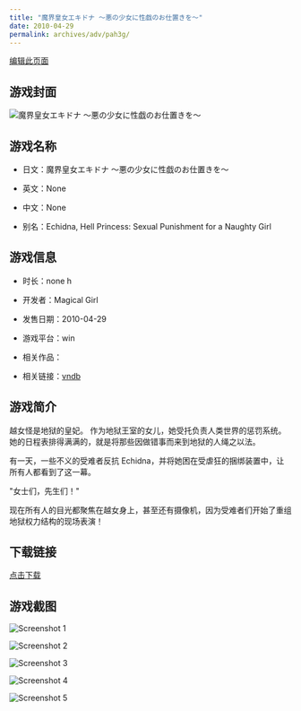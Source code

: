 ```yaml
---
title: "魔界皇女エキドナ ～悪の少女に性戯のお仕置きを～"
date: 2010-04-29
permalink: archives/adv/pah3g/
---
```

[编辑此页面](https://github.com/ACG-3/ADV3-source/blob/main/source/_posts/%E9%AD%94%E7%95%8C%E7%9A%87%E5%A5%B3%E3%82%A8%E3%82%AD%E3%83%89%E3%83%8A%20%EF%BD%9E%E6%82%AA%E3%81%AE%E5%B0%91%E5%A5%B3%E3%81%AB%E6%80%A7%E6%88%AF%E3%81%AE%E3%81%8A%E4%BB%95%E7%BD%AE%E3%81%8D%E3%82%92%EF%BD%9E.md)

## 游戏封面

![魔界皇女エキドナ ～悪の少女に性戯のお仕置きを～](https://pan.timero.xyz/d/onedrive/img_lib_001/%E9%AD%94%E7%95%8C%E7%9A%87%E5%A5%B3%E3%82%A8%E3%82%AD%E3%83%89%E3%83%8A%20%EF%BD%9E%E6%82%AA%E3%81%AE%E5%B0%91%E5%A5%B3%E3%81%AB%E6%80%A7%E6%88%AF%E3%81%AE%E3%81%8A%E4%BB%95%E7%BD%AE%E3%81%8D%E3%82%92%EF%BD%9E_cover.avif)


## 游戏名称

- 日文：魔界皇女エキドナ ～悪の少女に性戯のお仕置きを～
- 英文：None
- 中文：None

- 别名：Echidna, Hell Princess: Sexual Punishment for a Naughty Girl


## 游戏信息

- 时长：none h
- 开发者：Magical Girl
- 发售日期：2010-04-29
- 游戏平台：win
- 相关作品：

- 相关链接：[vndb](https://vndb.org/v4869)


## 游戏简介

越女怪是地狱的皇妃。
作为地狱王室的女儿，她受托负责人类世界的惩罚系统。
她的日程表排得满满的，就是将那些因做错事而来到地狱的人绳之以法。

有一天，一些不义的受难者反抗 Echidna，并将她困在受虐狂的捆绑装置中，让所有人都看到了这一幕。

"女士们，先生们！"

现在所有人的目光都聚焦在越女身上，甚至还有摄像机，因为受难者们开始了重组地狱权力结构的现场表演！





## 下载链接

[点击下载](https://pan.timero.xyz/onedrive/adv_lib_001/%E9%AD%94%E7%95%8C%E7%9A%87%E5%A5%B3%E3%82%A8%E3%82%AD%E3%83%89%E3%83%8A%20%EF%BD%9E%E6%82%AA%E3%81%AE%E5%B0%91%E5%A5%B3%E3%81%AB%E6%80%A7%E6%88%AF%E3%81%AE%E3%81%8A%E4%BB%95%E7%BD%AE%E3%81%8D%E3%82%92%EF%BD%9E)


## 游戏截图


![Screenshot 1](https://pan.timero.xyz/d/onedrive/img_lib_001/%E9%AD%94%E7%95%8C%E7%9A%87%E5%A5%B3%E3%82%A8%E3%82%AD%E3%83%89%E3%83%8A%20%EF%BD%9E%E6%82%AA%E3%81%AE%E5%B0%91%E5%A5%B3%E3%81%AB%E6%80%A7%E6%88%AF%E3%81%AE%E3%81%8A%E4%BB%95%E7%BD%AE%E3%81%8D%E3%82%92%EF%BD%9E_Screenshot_1.avif)

![Screenshot 2](https://pan.timero.xyz/d/onedrive/img_lib_001/%E9%AD%94%E7%95%8C%E7%9A%87%E5%A5%B3%E3%82%A8%E3%82%AD%E3%83%89%E3%83%8A%20%EF%BD%9E%E6%82%AA%E3%81%AE%E5%B0%91%E5%A5%B3%E3%81%AB%E6%80%A7%E6%88%AF%E3%81%AE%E3%81%8A%E4%BB%95%E7%BD%AE%E3%81%8D%E3%82%92%EF%BD%9E_Screenshot_2.avif)

![Screenshot 3](https://pan.timero.xyz/d/onedrive/img_lib_001/%E9%AD%94%E7%95%8C%E7%9A%87%E5%A5%B3%E3%82%A8%E3%82%AD%E3%83%89%E3%83%8A%20%EF%BD%9E%E6%82%AA%E3%81%AE%E5%B0%91%E5%A5%B3%E3%81%AB%E6%80%A7%E6%88%AF%E3%81%AE%E3%81%8A%E4%BB%95%E7%BD%AE%E3%81%8D%E3%82%92%EF%BD%9E_Screenshot_3.avif)

![Screenshot 4](https://pan.timero.xyz/d/onedrive/img_lib_001/%E9%AD%94%E7%95%8C%E7%9A%87%E5%A5%B3%E3%82%A8%E3%82%AD%E3%83%89%E3%83%8A%20%EF%BD%9E%E6%82%AA%E3%81%AE%E5%B0%91%E5%A5%B3%E3%81%AB%E6%80%A7%E6%88%AF%E3%81%AE%E3%81%8A%E4%BB%95%E7%BD%AE%E3%81%8D%E3%82%92%EF%BD%9E_Screenshot_4.avif)

![Screenshot 5](https://pan.timero.xyz/d/onedrive/img_lib_001/%E9%AD%94%E7%95%8C%E7%9A%87%E5%A5%B3%E3%82%A8%E3%82%AD%E3%83%89%E3%83%8A%20%EF%BD%9E%E6%82%AA%E3%81%AE%E5%B0%91%E5%A5%B3%E3%81%AB%E6%80%A7%E6%88%AF%E3%81%AE%E3%81%8A%E4%BB%95%E7%BD%AE%E3%81%8D%E3%82%92%EF%BD%9E_Screenshot_5.avif)


